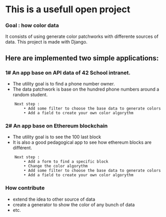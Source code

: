 # This is a usefull open project
### Goal : how color data
It consists of using generate color patchworks with differente sources of data.
This project is made with Django.

## Here are implemented two simple applications:
### 1# An app base on API data of 42 School intranet.
- The utility goal is to find a phone number owner.
- The data patchwork is base on the hundred phone numbers around a random student.

```
	Next step :
		• Add some filter to choose the base data to generate colors
		• Add a field to create your own color algorythm
```

### 2# An app base on Ethereum blockchain
- The utility goal is to see the 100 last block
- It is also a good pedagogical app to see how ethereum blocks are différent.

```
	Next step :
		• Add a form to find a specific block
		• Change the color algorythm
		• Add some filter to choose the base data to generate colors
		• Add a field to create your own color algorythm
```

### How contribute
- extend the idea to other source of data
- create a generator to show the color of any bunch of data
- etc.

